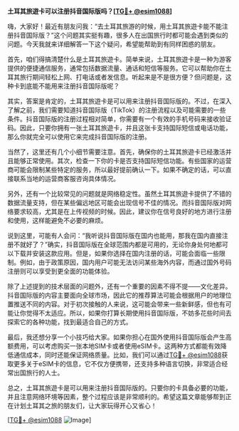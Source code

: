 **土耳其旅遊卡可以注册抖音国际版吗？[[TG💪+ @esim1088](https://t.me/s/esim1088)]**

嗨，大家好！最近有朋友问我：“去土耳其旅游的时候，用土耳其旅遊卡能不能注册抖音国际版？”这个问题其实挺有趣，很多人在出国旅行时都可能会遇到类似的问题。今天我就来详细解答一下这个疑问，希望能帮助到有同样困惑的朋友。

首先，咱们得搞清楚什么是土耳其旅遊卡。简单来说，土耳其旅遊卡是一种为游客提供的便捷通信服务，通常包括数据流量、通话和短信等服务。它可以帮助你在土耳其旅行期间轻松上网、打电话或者发信息。听起来是不是很方便？但问题是，这种卡到底能不能用来注册抖音国际版呢？

其实，答案是肯定的，土耳其旅遊卡是可以用来注册抖音国际版的。不过，在深入了解之前，我们需要知道抖音国际版（TikTok）的注册流程以及可能需要的一些条件。抖音国际版的注册过程相对简单，你需要有一个有效的手机号码来接收验证码。因此，只要你拥有一张土耳其旅遊卡，并且这张卡支持国际短信或电话功能，那么你就完全可以使用它来完成抖音国际版的注册。

当然了，这里还有几个小细节需要注意。首先，确保你的土耳其旅遊卡已经激活并且能够正常使用。其次，检查一下你的卡是否支持国际短信功能。有些国家的运营商可能会限制某些特定的服务，所以最好提前确认一下。如果不确定的话，可以直接联系当地的运营商客服咨询具体情况。

另外，还有一个比较常见的问题就是网络稳定性。虽然土耳其旅遊卡提供了不错的数据流量支持，但在某些偏远地区可能会出现信号不佳的情况。而抖音国际版对网络要求较高，尤其是在上传视频的时候。因此，建议你在信号良好的地方进行注册和使用，这样能避免不必要的麻烦。

说到这里，可能有人会问：“我听说抖音国际版在国内也能用，那我在国内直接注册不就好了？”确实，抖音国际版在全球范围内都是可用的，无论你身处何地都可以下载并安装这款应用。但是，如果你选择在国内注册的话，可能会面临一些限制。例如，由于政策原因，国内用户可能无法访问某些海外内容，而通过国外号码注册则可以享受到更全面的功能体验。

除了上述提到的技术层面的问题外，还有一个重要的因素不得不提——文化差异。抖音国际版的内容主要面向全球市场，因此它的推荐算法可能会根据用户的地理位置推送不同的内容。对于初次接触的人来说，这可能会带来一些新鲜感，但也有可能让你觉得不太适应。所以，如果你打算长期使用抖音国际版，不妨多花些时间去探索它的各种功能，找到最适合自己的方式。

最后，我还想分享一个小技巧给大家。如果你担心在国外使用抖音国际版会产生高额费用，可以考虑购买一张本地SIM卡或者使用eSIM卡。这两种方式都能有效降低通信成本，同时还能保证网络质量。比如，我们可以通过[TG💪+ @esim1088](https://t.me/s/esim1088)获取更多关于eSIM卡的信息，它不仅方便携带，还支持多种语言切换，非常适合经常出国旅行的人士。

总之，土耳其旅遊卡是可以用来注册抖音国际版的。只要你的卡具备必要的功能，并且注意网络环境等因素，整个过程应该是非常顺利的。希望这篇文章能够帮到正在计划土耳其之旅的朋友们，让大家玩得开心又省心！

[[TG💪+ @esim1088](https://t.me/s/esim1088) ![Image](https://i.postimg.cc/4NQfJmqS/Snipaste-2025-05-13-00-14-12.png)]